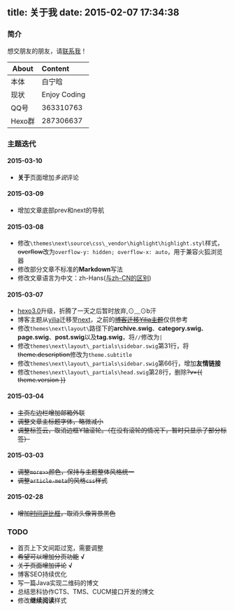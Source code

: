 title: 关于我
date: 2015-02-07 17:34:38
---
### 简介

想交朋友的朋友，请[联系我](mailto:lvsedehuanxiang@163.com)！

|About | Content |
|-------|:----------|
|本体 |白宁晗 |
|现状 |Enjoy Coding |
|QQ号 |363310763 |
|Hexo群 |287306637 |

### 主题迭代

#### 2015-03-10
* **关于**页面增加*多说*评论

#### 2015-03-09
* 增加文章底部prev和next的导航

#### 2015-03-08
* 修改`\themes\next\source\css\_vendor\highlight\highlight.styl`样式，<del>overflow</del>改为`overflow-y: hidden;
  overflow-x: auto`，用于兼容火狐浏览器
* 修改部分文章不标准的**Markdown**写法
* 修改文章语言为中文：zh-Hans([与zh-CN的区别](http://www.zhihu.com/question/21980689/answer/19923726))

#### 2015-03-07
* [hexo3.0](https://github.com/hexojs/hexo/wiki/Breaking-Changes-in-Hexo-3.0)升级，折腾了一天之后暂时放弃,⊙﹏⊙b汗
* 博客主题从[yilia](https://github.com/litten/hexo-theme-yilia)迁移至[next](https://github.com/iissnan/hexo-theme-next)，之前的<del>[博客迁移Yilia主题](http://baininghan.com/tags/%E5%8D%9A%E5%AE%A2%E8%BF%81%E7%A7%BBYilia%E4%B8%BB%E9%A2%98/)</del>仅供参考
* 修改`themes\next\layout\`路径下的**archive.swig**、**category.swig**、**page.swig**、**post.swig**以及**tag.swig**，将`//`修改为`|`
* 修改`themes\next\layout\_partials\sidebar.swig`第31行，将<del>theme.description</del>修改为`theme.subtitle`
* 修改`themes\next\layout\_partials\sidebar.swig`第66行，增加**友情链接**
* 修改`themes\next\layout\_partials\head.swig`第28行，删除<del>?v=\{\{ theme.version \}\}</del>

#### 2015-03-04
* <del>主页左边栏增加邮箱外联</del>
* <del>调整文章主标题字体，略微减小</del>
* <del>调整标签云，取消边框Y轴滚轮。（在没有滚轮的情况下，暂时只显示了部分标签）</del>

#### 2015-03-03
* <del>调整`more>>`颜色，保持与主题整体风格统一</del>
* <del>调整`article-meta`的风格`css`样式</del>

#### 2015-02-28
* <del>增加[时间逗比框](http://baininghan.com/2015/02/28/%E5%8D%9A%E5%AE%A2%E8%BF%81%E7%A7%BBYilia%E4%B8%BB%E9%A2%98%28%E5%9B%9B%29%20-%20%E9%80%97%E6%AF%94%E6%97%B6%E9%97%B4%E6%A1%86/)，取消头像背景黑色</del>

### TODO
* 首页上下文间距过宽，需要调整
* ~~希望可以增加分页功能~~ **√**
* ~~关于页面增加评论~~ **√**
* 博客SEO持续优化
* 写一篇Java实现二维码的博文
* 总结思科协作CTS、TMS、CUCM接口开发的博文
* 修改**继续阅读**样式



<div class="ds-thread" data-thread-key="/about-me"
     data-title="about-iissnan" data-url="http://notes.iissnan.com/about/">
</div>

